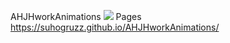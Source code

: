 AHJHworkAnimations ![](https://github.com/Suhogruzz/AHJHworkAnimations/actions/workflows/web.yml/badge.svg)
Pages https://suhogruzz.github.io/AHJHworkAnimations/
